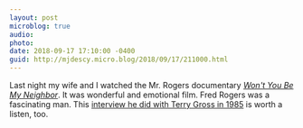 ```yaml
---
layout: post
microblog: true
audio: 
photo: 
date: 2018-09-17 17:10:00 -0400
guid: http://mjdescy.micro.blog/2018/09/17/211000.html
---
```

Last night my wife and I watched the Mr. Rogers documentary _[Won't You Be My Neighbor](http://focusfeatures.com/wont-you-be-my-neighbor/)_. It was wonderful and emotional film. Fred Rogers was a fascinating man. This [interview he did with Terry Gross in 1985](https://www.npr.org/templates/story/story.php?storyId=1178498) is worth a listen, too.

